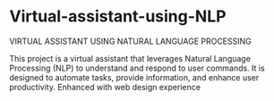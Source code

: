 # Virtual-assistant-using-NLP
VIRTUAL ASSISTANT USING NATURAL  LANGUAGE PROCESSING

This project is a virtual assistant that leverages Natural Language Processing (NLP) to understand and respond to user commands. It is designed to automate tasks, provide information, and enhance user productivity.
Enhanced with web design experience
